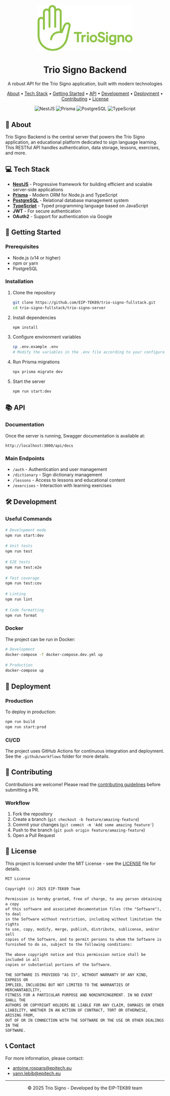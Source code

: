 <p align="center">
 <img src="assets/logo-crop.png" alt="Trio Signo Logo" width="300">
</p>

<h1 align="center">Trio Signo Backend</h1>

<p align="center">
  A robust API for the Trio Signo application, built with modern technologies
</p>

<p align="center">
  <a href="#about">About</a> •
  <a href="#tech-stack">Tech Stack</a> •
  <a href="#getting-started">Getting Started</a> •
  <a href="#api">API</a> •
  <a href="#development">Development</a> •
  <a href="#deployment">Deployment</a> •
  <a href="#contributing">Contributing</a> •
  <a href="#license">License</a>
</p>

<p align="center">
  <img src="https://img.shields.io/badge/NestJS-%23E0234E.svg?style=for-the-badge&logo=nestjs&logoColor=white" alt="NestJS" />
  <img src="https://img.shields.io/badge/Prisma-2D3748?style=for-the-badge&logo=Prisma&logoColor=white" alt="Prisma" />
  <img src="https://img.shields.io/badge/PostgreSQL-%23336791.svg?style=for-the-badge&logo=postgresql&logoColor=white" alt="PostgreSQL" />
  <img src="https://img.shields.io/badge/TypeScript-%23007ACC.svg?style=for-the-badge&logo=typescript&logoColor=white" alt="TypeScript" />
</p>

## 🚀 About <a name="about"></a>

Trio Signo Backend is the central server that powers the Trio Signo application, an educational platform dedicated to sign language learning. This RESTful API handles authentication, data storage, lessons, exercises, and more.

## 💻 Tech Stack <a name="tech-stack"></a>

- **[NestJS](https://nestjs.com/)** - Progressive framework for building efficient and scalable server-side applications
- **[Prisma](https://www.prisma.io/)** - Modern ORM for Node.js and TypeScript
- **[PostgreSQL](https://www.postgresql.org/)** - Relational database management system
- **[TypeScript](https://www.typescriptlang.org/)** - Typed programming language based on JavaScript
- **JWT** - For secure authentication
- **OAuth2** - Support for authentication via Google

## 🏁 Getting Started <a name="getting-started"></a>

### Prerequisites

- Node.js (v14 or higher)
- npm or yarn
- PostgreSQL

### Installation

1. Clone the repository

   ```bash
   git clone https://github.com/EIP-TEK89/trio-signo-fullstack.git
   cd trio-signo-fullstack/trio-signo-server
   ```

2. Install dependencies

   ```bash
   npm install
   ```

3. Configure environment variables

   ```bash
   cp .env.example .env
   # Modify the variables in the .env file according to your configuration
   ```

4. Run Prisma migrations

   ```bash
   npx prisma migrate dev
   ```

5. Start the server
   ```bash
   npm run start:dev
   ```

## 📚 API <a name="api"></a>

### Documentation

Once the server is running, Swagger documentation is available at:

```
http://localhost:3000/api/docs
```

### Main Endpoints

- `/auth` - Authentication and user management
- `/dictionary` - Sign dictionary management
- `/lessons` - Access to lessons and educational content
- `/exercises` - Interaction with learning exercises

## 🛠️ Development <a name="development"></a>

### Useful Commands

```bash
# Development mode
npm run start:dev

# Unit tests
npm run test

# E2E tests
npm run test:e2e

# Test coverage
npm run test:cov

# Linting
npm run lint

# Code formatting
npm run format
```

### Docker

The project can be run in Docker:

```bash
# Development
docker-compose -f docker-compose.dev.yml up

# Production
docker-compose up
```

## 🚢 Deployment <a name="deployment"></a>

### Production

To deploy in production:

```bash
npm run build
npm run start:prod
```

### CI/CD

The project uses GitHub Actions for continuous integration and deployment. See the `.github/workflows` folder for more details.

## 👥 Contributing <a name="contributing"></a>

Contributions are welcome! Please read the [contributing guidelines](https://github.com/EIP-TEK89/trio-signo-fullstack/blob/main/Contributing.md) before submitting a PR.

### Workflow

1. Fork the repository
2. Create a branch (`git checkout -b feature/amazing-feature`)
3. Commit your changes (`git commit -m 'Add some amazing feature'`)
4. Push to the branch (`git push origin feature/amazing-feature`)
5. Open a Pull Request

## 📄 License <a name="license"></a>

This project is licensed under the MIT License - see the [LICENSE](LICENSE) file for details.

```
MIT License

Copyright (c) 2025 EIP-TEK89 Team

Permission is hereby granted, free of charge, to any person obtaining a copy
of this software and associated documentation files (the "Software"), to deal
in the Software without restriction, including without limitation the rights
to use, copy, modify, merge, publish, distribute, sublicense, and/or sell
copies of the Software, and to permit persons to whom the Software is
furnished to do so, subject to the following conditions:

The above copyright notice and this permission notice shall be included in all
copies or substantial portions of the Software.

THE SOFTWARE IS PROVIDED "AS IS", WITHOUT WARRANTY OF ANY KIND, EXPRESS OR
IMPLIED, INCLUDING BUT NOT LIMITED TO THE WARRANTIES OF MERCHANTABILITY,
FITNESS FOR A PARTICULAR PURPOSE AND NONINFRINGEMENT. IN NO EVENT SHALL THE
AUTHORS OR COPYRIGHT HOLDERS BE LIABLE FOR ANY CLAIM, DAMAGES OR OTHER
LIABILITY, WHETHER IN AN ACTION OF CONTRACT, TORT OR OTHERWISE, ARISING FROM,
OUT OF OR IN CONNECTION WITH THE SOFTWARE OR THE USE OR OTHER DEALINGS IN THE
SOFTWARE.
```

## 📞 Contact

For more information, please contact:

- [antoine.rospars@epitech.eu](mailto:antoine.rospars@epitech.eu)
- [yann.lebib@epitech.eu](mailto:yann.lebib@epitech.eu)

---

<p align="center">
  © 2025 Trio Signo - Developed by the EIP-TEK89 team
</p>
